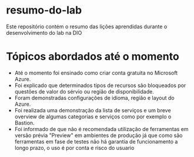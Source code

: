 # resumo-do-lab
Este repositório contém o resumo das lições aprendidas durante o desenvolvimento do lab na DIO


# Tópicos abordados até o momento
- Até o momento foi ensinado como criar conta gratuita no Microsoft Azure.
- Foi explicado que determinados tipos de recursos são bloqueados por questões de valor do sérvio ou região de disponibilidade.
- Foram demonstradas configurações de idioma, região e layout do Azure.
- Foi realizada uma demonstração da lista de serviços e um breve overview de algumas categorias e serviços como por exemplo o Bastion.
- Foi informado de que não é recomendada utilização de ferramentas em versão prévia "Preview" em ambientes de produção já que como são ferramentas em fase de testes não há garantia de funcionamento a longo prazo, o uso é por conta e risco do usuario
